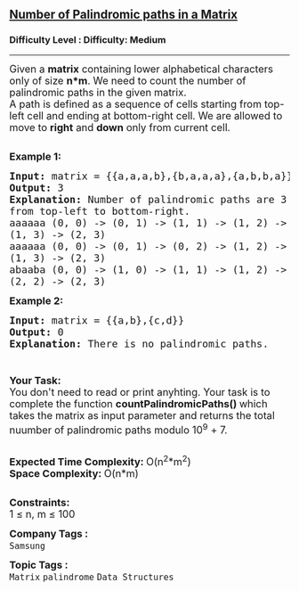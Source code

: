 <h2><a href="https://www.geeksforgeeks.org/problems/number-of-palindromic-paths-in-a-matrix0819/1?page=1&company=Samsung&difficulty=Easy,Medium&status=unsolved&sortBy=accuracy">Number of Palindromic paths in a Matrix</a></h2><h3>Difficulty Level : Difficulty: Medium</h3><hr><div class="problems_problem_content__Xm_eO"><p><span style="font-size:18px">Given a <strong>matrix</strong>&nbsp;containing lower alphabetical characters only of size <strong>n*m</strong>.&nbsp;We need to count the number of palindromic paths in the given matrix.<br>
A path is defined as a sequence of cells starting from top-left cell and ending at bottom-right cell. We are allowed to move to <strong>right</strong> and <strong>down</strong> only from current cell.</span><br>
&nbsp;</p>

<p><span style="font-size:18px"><strong>Example 1:</strong></span></p>

<pre><span style="font-size:18px"><strong>Input: </strong>matrix = {{a,a,a,b},{b,a,a,a},{a,b,b,a}}
<strong>Output: </strong>3
<strong>Explanation: </strong>Number of palindromic paths are 3 
from top-left to bottom-right.
aaaaaa (0, 0) -&gt; (0, 1) -&gt; (1, 1) -&gt; (1, 2) -&gt; 
(1, 3) -&gt; (2, 3)    
aaaaaa (0, 0) -&gt; (0, 1) -&gt; (0, 2) -&gt; (1, 2) -&gt; 
(1, 3) -&gt; (2, 3)    
abaaba (0, 0) -&gt; (1, 0) -&gt; (1, 1) -&gt; (1, 2) -&gt; 
(2, 2) -&gt; (2, 3)</span>
</pre>

<p><span style="font-size:18px"><strong>Example 2:</strong></span></p>

<pre><span style="font-size:18px"><strong>Input: </strong>matrix = {{a,b},{c,d}}
<strong>Output: </strong>0
<strong>Explanation: </strong>There is no palindromic paths.</span>
</pre>

<p>&nbsp;</p>

<p><span style="font-size:18px"><strong>Your Task:</strong><br>
You don't need to read or print anyhting. Your task is to complete the function&nbsp;<strong>countPalindromicPaths()&nbsp;</strong>which takes the matrix as input parameter and returns the total nuumber of palindromic paths modulo 10<sup>9</sup>&nbsp;+ 7.</span><br>
&nbsp;</p>

<p><span style="font-size:18px"><strong>Expected Time Complexity:&nbsp;</strong>O(n<sup>2</sup>*m<sup>2</sup>)<br>
<strong>Space Complexity:&nbsp;</strong>O(n*m)</span><br>
&nbsp;</p>

<p><span style="font-size:18px"><strong>Constraints:</strong><br>
1 ≤ n, m ≤ 100</span></p>
</div><p><span style=font-size:18px><strong>Company Tags : </strong><br><code>Samsung</code>&nbsp;<br><p><span style=font-size:18px><strong>Topic Tags : </strong><br><code>Matrix</code>&nbsp;<code>palindrome</code>&nbsp;<code>Data Structures</code>&nbsp;